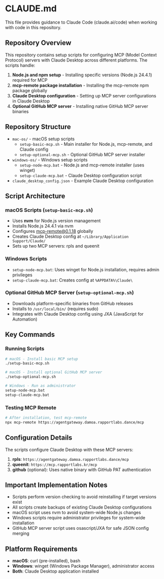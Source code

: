 # CLAUDE.md

This file provides guidance to Claude Code (claude.ai/code) when working with code in this repository.

## Repository Overview

This repository contains setup scripts for configuring MCP (Model Context Protocol) servers with Claude Desktop across different platforms. The scripts handle:

1. **Node.js and npm setup** - Installing specific versions (Node.js 24.4.1) required for MCP
2. **mcp-remote package installation** - Installing the mcp-remote npm package globally
3. **Claude Desktop configuration** - Setting up MCP server configurations in Claude Desktop
4. **Optional GitHub MCP server** - Installing native GitHub MCP server binaries

## Repository Structure

- `mac-os/` - macOS setup scripts
  - `setup-basic-mcp.sh` - Main installer for Node.js, mcp-remote, and Claude config
  - `setup-optional-mcp.sh` - Optional GitHub MCP server installer
- `windows-os/` - Windows setup scripts  
  - `setup-node-mcp.bat` - Node.js and mcp-remote installer (uses winget)
  - `setup-claude-mcp.bat` - Claude Desktop configuration script
- `claude_desktop_config.json` - Example Claude Desktop configuration

## Script Architecture

### macOS Scripts (`setup-basic-mcp.sh`)
- Uses **nvm** for Node.js version management
- Installs Node.js 24.4.1 via nvm
- Configures mcp-remote@0.1.18 globally
- Creates Claude Desktop config at `~/Library/Application Support/Claude/`
- Sets up two MCP servers: rpls and queenit

### Windows Scripts
- `setup-node-mcp.bat`: Uses winget for Node.js installation, requires admin privileges
- `setup-claude-mcp.bat`: Creates config at `%APPDATA%\Claude\`

### Optional GitHub MCP Server (`setup-optional-mcp.sh`)
- Downloads platform-specific binaries from GitHub releases
- Installs to `/usr/local/bin/` (requires sudo)
- Integrates with Claude Desktop config using JXA (JavaScript for Automation)

## Key Commands

### Running Scripts
```bash
# macOS - Install basic MCP setup
./setup-basic-mcp.sh

# macOS - Install optional GitHub MCP server
./setup-optional-mcp.sh

# Windows - Run as administrator
setup-node-mcp.bat
setup-claude-mcp.bat
```

### Testing MCP Remote
```bash
# After installation, test mcp-remote
npx mcp-remote https://agentgateway.damoa.rapportlabs.dance/mcp
```

## Configuration Details

The scripts configure Claude Desktop with these MCP servers:

1. **rpls**: `https://agentgateway.damoa.rapportlabs.dance/mcp`
2. **queenit**: `https://mcp.rapportlabs.kr/mcp`
3. **github** (optional): Uses native binary with GitHub PAT authentication

## Important Implementation Notes

- Scripts perform version checking to avoid reinstalling if target versions exist
- All scripts create backups of existing Claude Desktop configurations
- macOS script uses nvm to avoid system-wide Node.js changes
- Windows scripts require administrator privileges for system-wide installation
- GitHub MCP server script uses osascript/JXA for safe JSON config merging

## Platform Requirements

- **macOS**: curl (pre-installed), bash
- **Windows**: winget (Windows Package Manager), administrator access
- **Both**: Claude Desktop application installed